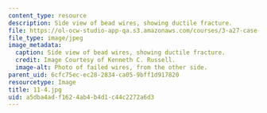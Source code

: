 ```yaml
---
content_type: resource
description: Side view of bead wires, showing ductile fracture.
file: https://ol-ocw-studio-app-qa.s3.amazonaws.com/courses/3-a27-case-studies-in-forensic-metallurgy-fall-2007/a5dba4adf1624ab4b4d1c44c2272a6d3_11-4.jpg
file_type: image/jpeg
image_metadata:
  caption: Side view of bead wires, showing ductile fracture.
  credit: Image Courtesy of Kenneth C. Russell.
  image-alt: Photo of failed wires, from the other side.
parent_uid: 6cfc75ec-ec28-2834-ca05-9bff1d917820
resourcetype: Image
title: 11-4.jpg
uid: a5dba4ad-f162-4ab4-b4d1-c44c2272a6d3
---
```

